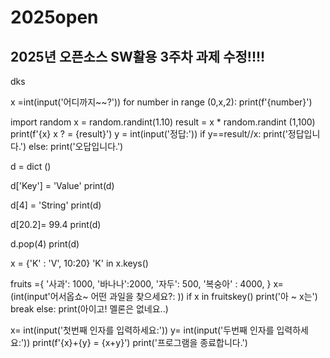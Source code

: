 # 2025open

## 2025년 오픈소스 SW활용 3주차 과제 수정!!!!
dks

x =int(input('어디까지~~?'))
for number in range (0,x,2):
    print(f'{number}')

import random
x = random.randint(1.10)
result = x * random.randint (1,100)
print(f'{x} x ? = {result}')
y = int(input('정답:'))
if y==result//x:
   print('정답입니다.')
else:
    print('오답입니다.')


d = dict ()

d['Key'] = 'Value'
print(d)

d[4] = 'String'
print(d)

d[20.2]= 99.4
print(d)

d.pop(4)
print(d)

x = {'K' : 'V', 10:20}
'K' in x.keys()


fruits ={
    '사과': 1000,
    '바나나':2000,
    '자두': 500,
    '복숭아' : 4000,
}
x= (int(input'어서옵쇼~ 어떤 과일을 찾으세요?: ))
if x in fruitskey()
print('아 ~ x는')
break
else: 
print(아이고! 멜론은 없네요..)


 
x= int(input('첫번째 인자를 입력하세요:'))
y= int(input('두번째 인자를 입력하세요:'))
print(f'{x}+{y} = {x+y}')
print('프로그램을 종료합니다.')



